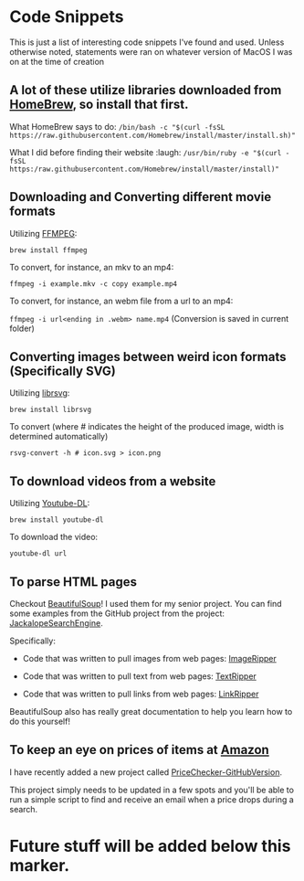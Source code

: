 # Code Snippets
This is just a list of interesting code snippets I've found and used. Unless otherwise noted, statements were ran on whatever version of MacOS I was on at the time of creation

## A lot of these utilize libraries downloaded from [HomeBrew](https://brew.sh), so install that first. 

What HomeBrew says to do: 
``` /bin/bash -c "$(curl -fsSL https://raw.githubusercontent.com/Homebrew/install/master/install.sh)" ```

What I did before finding their website :laugh: 
```/usr/bin/ruby -e "$(curl -fsSL https:/raw.githubusercontent.com/Homebrew/install/master/install)"```

## Downloading and Converting different movie formats 

Utilizing [FFMPEG](https://www.ffmpeg.org):

```brew install ffmpeg```

To convert, for instance, an mkv to an mp4:

```ffmpeg -i example.mkv -c copy example.mp4```

To convert, for instance, an webm file from a url to an mp4: 

```ffmpeg -i url<ending in .webm> name.mp4``` (Conversion is saved in current folder) 

## Converting images between weird icon formats (Specifically SVG)

Utilizing [librsvg](https://en.wikipedia.org/wiki/Librsvg):

```brew install librsvg```

To convert (where # indicates the height of the produced image, width is determined automatically) 

```rsvg-convert -h # icon.svg > icon.png```

## To download videos from a website

Utilizing [Youtube-DL](https://ytdl-org.github.io/youtube-dl/index.html): 

```brew install youtube-dl```

To download the video: 

```youtube-dl url```

## To parse HTML pages 

Checkout [BeautifulSoup](https://pypi.org/project/beautifulsoup4/)! I used them for my senior project. You can find some examples from the GitHub project from the project: [JackalopeSearchEngine](https://github.com/aarno97/JackalopeSearchEngine). 

Specifically: 

* Code that was written to pull images from web pages: [ImageRipper](https://github.com/aarno97/JackalopeSearchEngine/blob/master/ImageRipper/ImageRipper.py)

* Code that was written to pull text from web pages: [TextRipper](https://github.com/aarno97/JackalopeSearchEngine/blob/master/TextRipper/TextRipper.py)

* Code that was written to pull links from web pages: [LinkRipper](https://github.com/aarno97/JackalopeSearchEngine/blob/master/LinkRipper/LinkRipper.py) 

BeautifulSoup also has really great documentation to help you learn how to do this yourself!

## To keep an eye on prices of items at [Amazon](smile.amazon.com)

I have recently added a new project called [PriceChecker-GitHubVersion](www.google.com). 

This project simply needs to be updated in a few spots and you'll be able to run a simple script to find and receive an email when a price drops during a search. 

# Future stuff will be added below this marker. 
